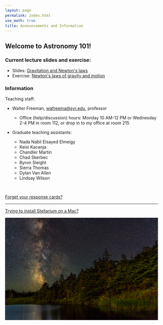 ```yaml
---
layout: page 
permalink: index.html
use_math: true 
title: Announcements and Information
---
```


## Welcome to Astronomy 101!

### Current lecture slides and exercise:

* Slides: <a href="slides/lecture11/lecture11.pdf">Gravitation and Newton's laws</a>
* Exercise: <a href="tutorials/newtons-laws-of-motion/newtons-laws-of-motion.pdf">Newton's laws of gravity and motion</a> 



### Information

Teaching staff:

* Walter Freeman, <wafreema@syr.edu>, professor
  * Office (help/discussion) hours: Monday 10 AM-12 PM or Wednesday 2-4 PM in room 112, or drop in to my office at room 215

* Graduate teaching assistants:
  - Nada Nabil Elsayed Elmeigy
  - Keisi Kacanja
  - Chandler Martin
  - Chad Skerbec
  - Byron Sleight
  - Sierra Thomas
  - Dylan Van Allen
  - Lindsay Wilson
    
<br>


<a href="cards.html">Forget your response cards?</a>

---

<a href="stellarium-mac.html">Trying to install Stellarium on a Mac?</a>

<center> <img src="darkened-milky-way.jpg">
<br>
